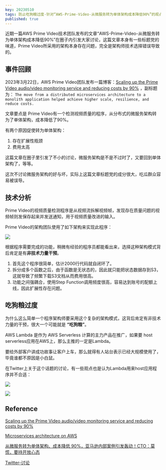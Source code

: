 ```yaml
---
key: 20230510
tags: 防止吃狗粮过度-针对“AWS-Prime-Video-从微服务转为单体架构成本降低90%”的观点
published: true
---
```


近期一篇AWS Prime Video技术团队发布的文章“AWS-Prime-Video-从微服务转为单体架构成本降低90%”在圈子内引发大家讨论，这篇文章本身有一些标题党的味道，Prime Video所采用的架构本身存在问题，完全是架构师技术选择错误导致的。<!--more-->

## 事件回顾

2023年3月22日，AWS Prime Video团队发布一篇博客：[Scaling up the Prime Video audio/video monitoring service and reducing costs by 90%](https://www.primevideotech.com/video-streaming/scaling-up-the-prime-video-audio-video-monitoring-service-and-reducing-costs-by-90) ，副标题为： ```The move from a distributed microservices architecture to a monolith application helped achieve higher scale, resilience, and reduce costs.```

文章要点是 Prime Video有一个检测视频质量的程序，从分布式的微服务架构转为了单体架构，成本降低了90%。

有两个原因促使转为单体架构：
1. 存在扩展性瓶颈
2. 费用太高

这篇文章在圈子里引发了不小的讨论，微服务架构是不是不过时了，又要回到单体架构了，等等。

这次不讨论微服务架构的好与坏，实际上这篇文章标题党的成分很大，吃瓜群众容易被误导。

## 技术分析

Prime Video的视频质量检测程序是从视频流拆解视频帧，发现存在质量问题的视频帧则发保存起来并发送通知，用于视频质量改进的输入。

Prime Video的架构团队使用了如下架构来实现此程序：

![](/images/AWS-Prime-Video-Arch.png)

根据程序需要完成的功能，稍微有经验的程序员都能看出来，选择这种架构模式背后肯定是有**非技术力量干预**。

1. 首先这个程序很简单，估计2000行代码就自闭环了。
2. 拆分成多个函数之后，由于函数是无状态的，因此就只能把状态数据存到S3，这就导致了频繁下载S3文档从而费用很高。
3. 功能之间强耦合，使用Step Function调用频度很高，容易达到账号的配额上线，因此扩展性存在问题。


## 吃狗粮过度

为什么这么简单一个程序架构师要采用这个复杂的架构模式，这背后肯定有非技术力量的干预，很大一个可能就是 **“吃狗粮”**。

AWS Lambda 是作为 AWS Serverless 计算的主力产品在推广，如果要 host serverless应用在AWS上，那么主推的一定是Lambda。

要给外部客户讲成功故事让客户上车，那么就得有人站台表示已经大规模使用了，毕竟谁都不原因是小白鼠。

在Twitter上关于这个话题的讨论，有一些观点也是认为Lambda用来host应用程序并不合适：

![](/images/AWS-Prime-Video-Arch2.png)

![](/images/AWS-Prime-Video-Arch3.png)

## Reference

[Scaling up the Prime Video audio/video monitoring service and reducing costs by 90%](https://www.primevideotech.com/video-streaming/scaling-up-the-prime-video-audio-video-monitoring-service-and-reducing-costs-by-90)

[Microservices architecture on AWS](https://docs.aws.amazon.com/whitepapers/latest/microservices-on-aws/simple-microservices-architecture-on-aws.html)

[从微服务转为单体架构、成本降低 90%，亚马逊内部案例引发轰动！CTO：莫慌，要持开放心态](https://mp.weixin.qq.com/s/fQtAMf4BfJxdBPWDE5ygwg)

[Twitter-讨论](https://twitter.com/dvassallo/status/1654880475603935232)

